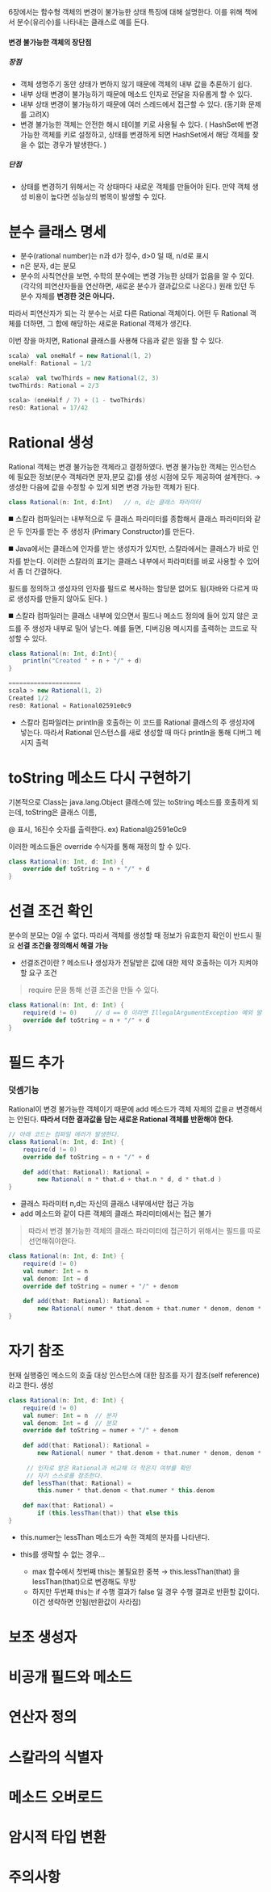 6장에서는 함수형 객체의 변경이 불가능한 상태 특징에 대해 설명한다. 이를 위해 책에서 분수(유리수)를 나타내는 클래스로 예를 든다.

#### 변경 불가능한 객체의 장단점
##### 장점

* 객체 생명주기 동안 상태가 변하지 않기 때문에 객체의 내부 값을 추론하기 쉽다.
* 내부 상태 변경이 불가능하기 때문에 메소드 인자로 전달을 자유롭게 할 수 있다.
* 내부 상태 변경이 불가능하기 때문에 여러 스레드에서 접근할 수 있다. (동기화 문제를 고려X)
* 변경 불가능한 객체는 안전한 해시 테이블 키로 사용될 수 있다. ( HashSet에 변경 가능한 객체를 키로 설정하고, 상태를 변경하게 되면 HashSet에서 해당 객체를 찾을 수 없는 경우가 발생한다. )

##### 단점

* 상태를 변경하기 위해서는 각 상태마다 새로운 객체를 만들어야 된다. 만약 객체 생성 비용이 높다면 성능상의 병목이 발생할 수 있다.


# 분수 클래스 명세
* 분수(rational number)는 n과 d가 정수, d>0 일 때, n/d로 표시
* n은 분자, d는 분모
* 분수의 사칙연산을 보면, 수학의 분수에는 변경 가능한 상태가 없음을 알 수 있다. (각각의 피연산자들을 연산하면, 새로운 분수가 결과값으로 나온다.) 원래 있던 두 분수 자체를 **변경한 것은 아니다.**

따라서 피연산자가 되는 각 분수는 서로 다른 Rational 객체이다. 어떤 두 Rational 객체를 더하면, 그 합에 해당하는 새로운 Rational 객체가 생긴다.

이번 장을 마치면, Rational 클래스를 사용해 다음과 같은 일을 할 수 있다.

```scala
scala〉 val oneHalf = new Rational(l, 2)
oneHalf: Rational = 1/2

scala〉 val twoThirds = new Rational(2, 3)
twoThirds: Rational = 2/3

scala> (oneHalf / 7) + (1 - twoThirds)
resO: Rational = 17/42

```

# Rational 생성
Rational 객체는 변경 불가능한 객체라고 결정하였다. 
변경 불가능한 객체는 인스턴스에 필요한 정보(분수 객체라면 분자,분모 값)를 생성 시점에 모두 제공하여 설계한다.
→ 생성한 다음에 값을 수정할 수 있게 되면 변경 가능한 객체가 된다.

```scala
class Rational(n: Int, d:Int)	// n, d는 클래스 파라미터
```
◼️ 스칼라 컴파일러는 내부적으로 두 클래스 파라미터를 종합해서 클래스 파라미터와 같은 두 인자를 받는 주 생성자 (Primary Constructor)를 만든다.


◼️  Java에서는 클래스에 인자를 받는 생성자가 있지만, 스칼라에서는 클래스가 바로 인자를 받는다. 이러한 스칼라의 표기는 클래스 내부에서 파라미터를 바로 사용할 수 있어서 좀 더 간결하다.

필드를 정의하고 생성자의 인자를 필드로 복사하는 할당문 없어도 됨(자바와 다르게 따로 생성자를 만들지 않아도 된다. )

◼️  스칼라 컴파일러는 클래스 내부에 있으면서 필드나 메소드 정의에 들어 있지 않은 코드를 주 생성자 내부로 밀어 넣는다.
예를 들면, 디버깅용 메시지를 출력하는 코드로 작성할 수 있다.

```scala
class Rational(n: Int, d:Int){
	println("Created " + n + "/" + d)
}

====================
scala > new Rational(1, 2)
Created 1/2
res0: Rational = Rational02591e0c9
```
* 스칼라 컴파일러는 println을 호출하는 이 코드를 Rational 클래스의 주 생성자에 넣는다. 따라서 Rational 인스턴스를 새로 생성할 때 마다 println을 통해 디버그 메시지 출력


# toString 메소드 다시 구현하기

기본적으로 Class는 java.lang.Object 클래스에 있는 toString 메소드를 호출하게 되는데, toString은 클래스 이름, 

@ 표시, 16진수 숫자를 출력한다. ex) Rational@2591e0c9

이러한 메소드들은 override 수식자를 통해 재정의 할 수 있다.

```scala
class Rational(n: Int, d: Int) {
    override def toString = n + "/" + d
}
```
# 선결 조건 확인

분수의 분모는 0일 수 없다. 
따라서 객체를 생성할 때 정보가 유효한지 확인이 반드시 필요
**선결 조건을 정의해서 해결 가능**

* 선결조건이란 ?
메소드나 생성자가 전달받은 값에 대한 제약
호출하는 이가 지켜야할 요구 조건

> require 문을 통해 선결 조건을 만들 수 있다.

```scala
class Rational(n: Int, d: Int) {
    require(d != 0)     // d == 0 이라면 IllegalArgumentException 예외 발생
    override def toString = n + "/" + d
}
```

# 필드 추가
### 덧셈기능
Rational이 변경 불가능한 객체이기 때문에 add 메소드가 객체 자체의 값을ㄹ 변경해서는 안된다.
**따라서 더한 결과값을 담는 새로운 Rational 객체를 반환해야 한다.**

```scala
// 아래 코드는 컴파일 에러가 발생한다.
class Rational(n: Int, d: Int) {
    require(d != 0)
    override def toString = n + "/" + d
 
    def add(that: Rational): Rational =
        new Rational( n * that.d + that.n * d, d * that.d )
}
```
* 클래스 파라미터 n,d는 자신의 클래스 내부에서만 접근 가능
* add 메소드와 같이 다른 객체의 클래스 파라미터에서는 접근 불가

> 따라서 변경 불가능한 객체의 클래스 파라미터에 접근하기 위해서는 필드를 따로 선언해줘야한다.

```scala
class Rational(n: Int, d: Int) {
    require(d != 0)
    val numer: Int = n
    val denom: Int = d
    override def toString = numer + "/" + denom
 
    def add(that: Rational): Rational =
        new Rational( numer * that.denom + that.numer * denom, denom * that.denom )
}
```


# 자기 참조
현재 실행중인 메소드의 호출 대상 인스턴스에 대한 참조를 자기 참조(self reference) 라고 한다.
생성

```scala
class Rational(n: Int, d: Int) {
    require(d != 0)
    val numer: Int = n	// 분자
    val denom: Int = d	// 분모
    override def toString = numer + "/" + denom
 
    def add(that: Rational): Rational =
        new Rational( numer * that.denom + that.numer * denom, denom * that.denom )
     
     // 인자로 받은 Rational과 비교해 더 작은지 여부를 확인
     // 자기 스스로를 참조한다.
    def lessThan(that: Rational) =
        this.numer * that.denom < that.numer * this.denom
 
    def max(that: Rational) =
        if (this.lessThan(that)) that else this
}
```
* this.numer는 lessThan 메소드가 속한 객체의 분자를 나타낸다. 

* this를 생략할 수 없는 경우...
  - max 함수에서 첫번째 this는 불필요한 중복 
 → this.lessThan(that) 을 lessThan(that)으로 변경해도 무방
  - 하지만 두번째 this는 if 수행 결과가 false 일 경우 수행 결과로 반환할 값이다. 이건 생략하면 안됨(반환값이 사라짐)


# 보조 생성자
# 비공개 필드와 메소드
# 연산자 정의
# 스칼라의 식별자
# 메소드 오버로드
# 암시적 타입 변환
# 주의사항
